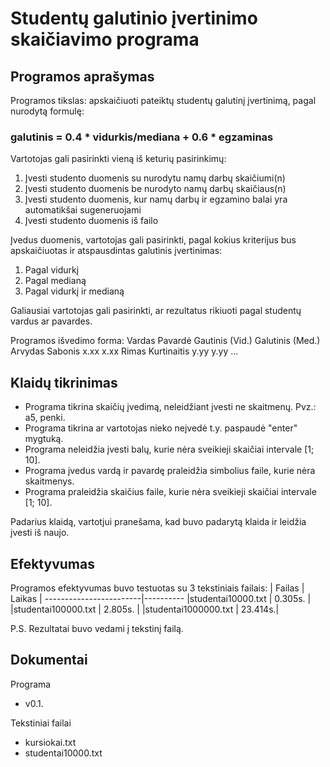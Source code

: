# Studentų galutinio įvertinimo skaičiavimo programa
## Programos aprašymas
Programos tikslas: apskaičiuoti pateiktų studentų galutinį įvertinimą, pagal nurodytą formulę:
### galutinis = 0.4 * vidurkis/mediana + 0.6 * egzaminas

Vartotojas gali pasirinkti vieną iš keturių pasirinkimų:
1. Įvesti studento duomenis su nurodytu namų darbų skaičiumi(n)
2. Įvesti studento duomenis be nurodyto namų darbų skaičiaus(n)
3. Įvesti studento duomenis, kur namų darbų ir egzamino balai yra automatikšai sugeneruojami
4. Įvesti studento duomenis iš failo

Įvedus duomenis, vartotojas gali pasirinkti, pagal kokius kriterijus bus apskaičiuotas ir atspausdintas galutinis įvertinimas:
1. Pagal vidurkį
2. Pagal medianą
3. Pagal vidurkį ir medianą

Galiausiai vartotojas gali pasirinkti, ar rezultatus rikiuoti pagal studentų vardus ar pavardes.

Programos išvedimo forma:
Vardas  Pavardė      Gautinis (Vid.)  Galutinis (Med.)
Arvydas Sabonis      x.xx             x.xx
Rimas   Kurtinaitis  y.yy             y.yy
...

## Klaidų tikrinimas
- Programa tikrina skaičių įvedimą, neleidžiant įvesti ne skaitmenų. Pvz.: a5, penki.
- Programa tikrina ar vartotojas nieko neįvedė t.y. paspaudė "enter" mygtuką.
- Programa neleidžia įvesti balų, kurie nėra sveikieji skaičiai intervale [1; 10].
- Programa įvedus vardą ir pavardę praleidžia simbolius faile, kurie nėra skaitmenys.
- Programa praleidžia skaičius faile, kurie nėra sveikieji skaičiai intervale [1; 10].

Padarius klaidą, vartotjui pranešama, kad buvo padarytą klaida ir leidžia įvesti iš naujo.

## Efektyvumas
Programos efektyvumas buvo testuotas su 3 tekstiniais failais:
|         Failas        |  Laikas  |
------------------------|----------
|studentai10000.txt     |  0.305s. |
|studentai100000.txt    |  2.805s. |
|studentai1000000.txt   |  23.414s.|

P.S. Rezultatai buvo vedami į tekstinį failą.

## Dokumentai

Programa
- v0.1.

Tekstiniai failai
- kursiokai.txt
- studentai10000.txt




